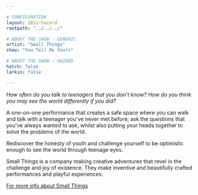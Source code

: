 ```yaml
---

# CONFIGURATION
layout: 2012-hazard
rootpath: "../../../"

# ABOUT THE SHOW - GENERIC
artist: "Small Things"
show: "You Tell Me Yours"

# ABOUT THE SHOW - HAZARD
hatch: false
larkin: false

---
```


*How often do you talk to teenagers that you don't know? How do you think you may see the world differently if you did?*     

A one-on-one performance that creates a safe space where you can walk and talk with a teenager you've never met before; ask the questions that you've always wanted to ask, whilst also putting your heads together to solve the problems of the world.

Rediscover the honesty of youth and challenge yourself to be optimistic enough to see the world through teenage eyes.

Small Things is a company making creative adventures that revel in the challenge and joy of existence. They make inventive and beautifully crafted performances and playful experiences.     

[For more info about Small Things](http://www.smallthings.org.uk)